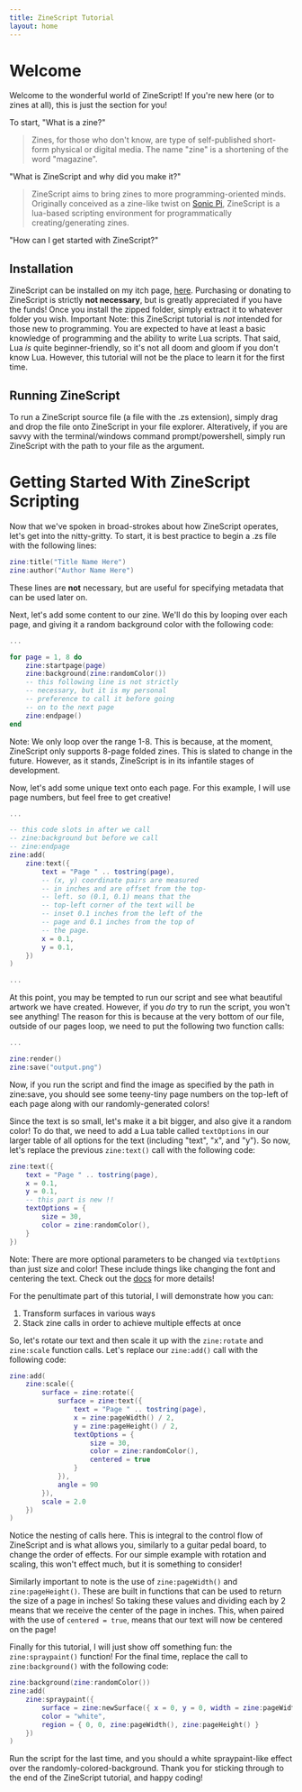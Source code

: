 ```yaml
---
title: ZineScript Tutorial
layout: home
---
```


# Welcome

Welcome to the wonderful world of ZineScript! If you're new here (or to zines at all), this is just the section for you!

To start, "What is a zine?"

> Zines, for those who don't know, are type of self-published short-form physical or digital media. The name "zine" is a shortening of the word "magazine".

"What is ZineScript and why did you make it?"

> ZineScript aims to bring zines to more programming-oriented minds. Originally conceived as a zine-like twist on [Sonic Pi](https://sonic-pi.net/), ZineScript is a lua-based scripting environment for programmatically creating/generating zines.

"How can I get started with ZineScript?"

## Installation

ZineScript can be installed on my itch page, [here](https://cmdrapollo.itch.io/). Purchasing or donating to ZineScript is strictly **not necessary**, but is greatly appreciated if you have the funds! Once you install the zipped folder, simply extract it to whatever folder you wish. Important Note: this ZineScript tutorial is *not* intended for those new to programming. You are expected to have at least a basic knowledge of programming and the ability to write Lua scripts. That said, Lua *is* quite beginner-friendly, so it's not all doom and gloom if you don't know Lua. However, this tutorial will not be the place to learn it for the first time.

## Running ZineScript

To run a ZineScript source file (a file with the .zs extension), simply drag and drop the file onto ZineScript in your file explorer. Alteratively, if you are savvy with the terminal/windows command prompt/powershell, simply run ZineScript with the path to your file as the argument.

# Getting Started With ZineScript Scripting

Now that we've spoken in broad-strokes about how ZineScript operates, let's get into the nitty-gritty. To start, it is best practice to begin a .zs file with the following lines:

```lua
zine:title("Title Name Here")
zine:author("Author Name Here")
```

These lines are **not** necessary, but are useful for specifying metadata that can be used later on.

Next, let's add some content to our zine. We'll do this by looping over each page, and giving it a random background color with the following code:

```lua
...

for page = 1, 8 do
    zine:startpage(page)
    zine:background(zine:randomColor())
    -- this following line is not strictly
    -- necessary, but it is my personal
    -- preference to call it before going
    -- on to the next page
    zine:endpage()
end
```

Note: We only loop over the range 1-8. This is because, at the moment, ZineScript only supports 8-page folded zines. This is slated to change in the future. However, as it stands, ZineScript is in its infantile stages of development.

Now, let's add some unique text onto each page. For this example, I will use page numbers, but feel free to get creative!

```lua
...

-- this code slots in after we call
-- zine:background but before we call
-- zine:endpage
zine:add(
    zine:text({
        text = "Page " .. tostring(page),
        -- (x, y) coordinate pairs are measured
        -- in inches and are offset from the top-
        -- left. so (0.1, 0.1) means that the
        -- top-left corner of the text will be
        -- inset 0.1 inches from the left of the
        -- page and 0.1 inches from the top of
        -- the page.
        x = 0.1,
        y = 0.1,
    })
)

...
```

At this point, you may be tempted to run our script and see what beautiful artwork we have created. However, if you *do* try to run the script, you won't see anything! The reason for this is because at the very bottom of our file, outside of our pages loop, we need to put the following two function calls:

```lua
...

zine:render()
zine:save("output.png")
```

Now, if you run the script and find the image as specified by the path in zine:save, you should see some teeny-tiny page numbers on the top-left of each page along with our randomly-generated colors!

Since the text is so small, let's make it a bit bigger, and also give it a random color! To do that, we need to add a Lua table called `textOptions` in our larger table of all options for the text (including "text", "x", and "y"). So now, let's replace the previous `zine:text()` call with the following code:

```lua
zine:text({
    text = "Page " .. tostring(page),
    x = 0.1,
    y = 0.1,
    -- this part is new !!
    textOptions = {
        size = 30,
        color = zine:randomColor(),
    }
})
```

Note: There are more optional parameters to be changed via `textOptions` than just size and color! These include things like changing the font and centering the text. Check out the [docs](documentation/) for more details!

For the penultimate part of this tutorial, I will demonstrate how you can:
1. Transform surfaces in various ways
2. Stack zine calls in order to achieve multiple effects at once

So, let's rotate our text and then scale it up with the `zine:rotate` and `zine:scale` function calls. Let's replace our `zine:add()` call with the following code:

```lua
zine:add(
    zine:scale({
        surface = zine:rotate({
            surface = zine:text({
                text = "Page " .. tostring(page),
                x = zine:pageWidth() / 2,
                y = zine:pageHeight() / 2,
                textOptions = {
                    size = 30,
                    color = zine:randomColor(),
                    centered = true
                }
            }),
            angle = 90
        }),
        scale = 2.0
    })
)
```

Notice the nesting of calls here. This is integral to the control flow of ZineScript and is what allows you, similarly to a guitar pedal board, to change the order of effects. For our simple example with rotation and scaling, this won't effect much, but it is something to consider!

Similarly important to note is the use of `zine:pageWidth()` and `zine:pageHeight()`. These are built in functions that can be used to return the size of a page in inches! So taking these values and dividing each by 2 means that we receive the center of the page in inches. This, when paired with the use of `centered = true`, means that our text will now be centered on the page!

Finally for this tutorial, I will just show off something fun: the `zine:spraypaint()` function! For the final time, replace the call to `zine:background()` with the following code:

```lua
zine:background(zine:randomColor())
zine:add(
    zine:spraypaint({
        surface = zine:newSurface({ x = 0, y = 0, width = zine:pageWidth(), height = zine:pageHeight() }),
        color = "white",
        region = { 0, 0, zine:pageWidth(), zine:pageHeight() }
    })
)
```

Run the script for the last time, and you should a white spraypaint-like effect over the randomly-colored-background. Thank you for sticking through to the end of the ZineScript tutorial, and happy coding!